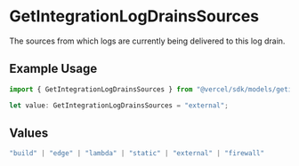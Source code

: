 # GetIntegrationLogDrainsSources

The sources from which logs are currently being delivered to this log drain.

## Example Usage

```typescript
import { GetIntegrationLogDrainsSources } from "@vercel/sdk/models/getintegrationlogdrainsop.js";

let value: GetIntegrationLogDrainsSources = "external";
```

## Values

```typescript
"build" | "edge" | "lambda" | "static" | "external" | "firewall"
```